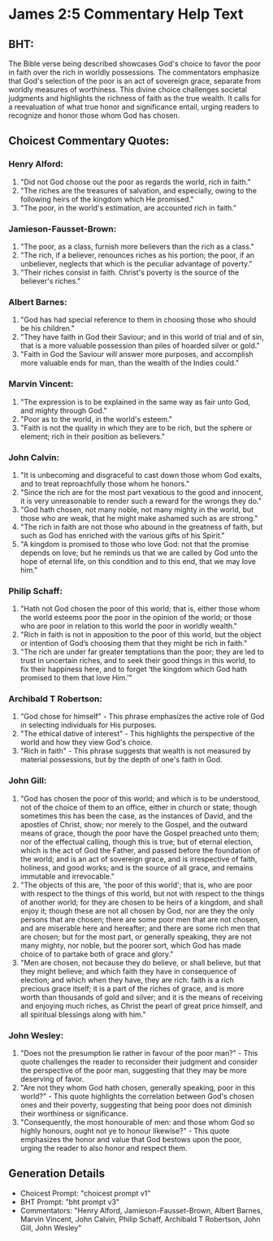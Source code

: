 # James 2:5 Commentary Help Text

## BHT:
The Bible verse being described showcases God's choice to favor the poor in faith over the rich in worldly possessions. The commentators emphasize that God's selection of the poor is an act of sovereign grace, separate from worldly measures of worthiness. This divine choice challenges societal judgments and highlights the richness of faith as the true wealth. It calls for a reevaluation of what true honor and significance entail, urging readers to recognize and honor those whom God has chosen.

## Choicest Commentary Quotes:
### Henry Alford:
1. "Did not God choose out the poor as regards the world, rich in faith." 
2. "The riches are the treasures of salvation, and especially, owing to the following heirs of the kingdom which He promised." 
3. "The poor, in the world's estimation, are accounted rich in faith."

### Jamieson-Fausset-Brown:
1. "The poor, as a class, furnish more believers than the rich as a class."
2. "The rich, if a believer, renounces riches as his portion; the poor, if an unbeliever, neglects that which is the peculiar advantage of poverty."
3. "Their riches consist in faith. Christ's poverty is the source of the believer's riches."

### Albert Barnes:
1. "God has had special reference to them in choosing those who should be his children."
2. "They have faith in God their Saviour; and in this world of trial and of sin, that is a more valuable possession than piles of hoarded silver or gold."
3. "Faith in God the Saviour will answer more purposes, and accomplish more valuable ends for man, than the wealth of the Indies could."

### Marvin Vincent:
1. "The expression is to be explained in the same way as fair unto God, and mighty through God."
2. "Poor as to the world, in the world's esteem."
3. "Faith is not the quality in which they are to be rich, but the sphere or element; rich in their position as believers."

### John Calvin:
1. "It is unbecoming and disgraceful to cast down those whom God exalts, and to treat reproachfully those whom he honors."
2. "Since the rich are for the most part vexatious to the good and innocent, it is very unreasonable to render such a reward for the wrongs they do."
3. "God hath chosen, not many noble, not many mighty in the world, but those who are weak, that he might make ashamed such as are strong."
4. "The rich in faith are not those who abound in the greatness of faith, but such as God has enriched with the various gifts of his Spirit."
5. "A kingdom is promised to those who love God: not that the promise depends on love; but he reminds us that we are called by God unto the hope of eternal life, on this condition and to this end, that we may love him."

### Philip Schaff:
1. "Hath not God chosen the poor of this world; that is, either those whom the world esteems poor the poor in the opinion of the world; or those who are poor in relation to this world the poor in worldly wealth." 
2. "Rich in faith is not in apposition to the poor of this world, but the object or intention of God’s choosing them that they might be rich in faith." 
3. "The rich are under far greater temptations than the poor; they are led to trust in uncertain riches, and to seek their good things in this world, to fix their happiness here, and to forget ‘the kingdom which God hath promised to them that love Him.’"

### Archibald T Robertson:
1. "God chose for himself" - This phrase emphasizes the active role of God in selecting individuals for His purposes.
2. "The ethical dative of interest" - This highlights the perspective of the world and how they view God's choice.
3. "Rich in faith" - This phrase suggests that wealth is not measured by material possessions, but by the depth of one's faith in God.

### John Gill:
1. "God has chosen the poor of this world; and which is to be understood, not of the choice of them to an office, either in church or state; though sometimes this has been the case, as the instances of David, and the apostles of Christ, show; nor merely to the Gospel, and the outward means of grace, though the poor have the Gospel preached unto them; nor of the effectual calling, though this is true; but of eternal election, which is the act of God the Father, and passed before the foundation of the world; and is an act of sovereign grace, and is irrespective of faith, holiness, and good works; and is the source of all grace, and remains immutable and irrevocable."
2. "The objects of this are, 'the poor of this world'; that is, who are poor with respect to the things of this world, but not with respect to the things of another world; for they are chosen to be heirs of a kingdom, and shall enjoy it; though these are not all chosen by God, nor are they the only persons that are chosen; there are some poor men that are not chosen, and are miserable here and hereafter; and there are some rich men that are chosen; but for the most part, or generally speaking, they are not many mighty, nor noble, but the poorer sort, which God has made choice of to partake both of grace and glory."
3. "Men are chosen, not because they do believe, or shall believe, but that they might believe; and which faith they have in consequence of election; and which when they have, they are rich: faith is a rich precious grace itself; it is a part of the riches of grace, and is more worth than thousands of gold and silver; and it is the means of receiving and enjoying much riches, as Christ the pearl of great price himself, and all spiritual blessings along with him."

### John Wesley:
1. "Does not the presumption lie rather in favour of the poor man?" - This quote challenges the reader to reconsider their judgment and consider the perspective of the poor man, suggesting that they may be more deserving of favor.
2. "Are not they whom God hath chosen, generally speaking, poor in this world?" - This quote highlights the correlation between God's chosen ones and their poverty, suggesting that being poor does not diminish their worthiness or significance.
3. "Consequently, the most honourable of men: and those whom God so highly honours, ought not ye to honour likewise?" - This quote emphasizes the honor and value that God bestows upon the poor, urging the reader to also honor and respect them.


## Generation Details
- Choicest Prompt: "choicest prompt v1"
- BHT Prompt: "bht prompt v3"
- Commentators: "Henry Alford, Jamieson-Fausset-Brown, Albert Barnes, Marvin Vincent, John Calvin, Philip Schaff, Archibald T Robertson, John Gill, John Wesley"
